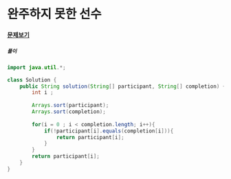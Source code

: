 # 완주하지 못한 선수

#### [문제보기](https://programmers.co.kr/learn/courses/30/lessons/42576)

##### `풀이`
```java
import java.util.*;

class Solution {
    public String solution(String[] participant, String[] completion) {
        int i ;
        
        Arrays.sort(participant);
        Arrays.sort(completion);
        
        for(i = 0 ; i < completion.length; i++){
            if(!participant[i].equals(completion[i])){
                return participant[i];
            }
        }
        return participant[i];
    }
}
```
